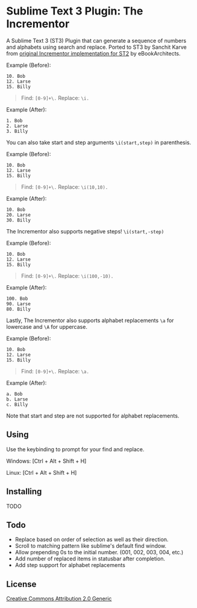 # Sublime Text 3 Plugin: The Incrementor

A Sublime Text 3 (ST3) Plugin that can generate a sequence of numbers and alphabets using search and replace.
Ported to ST3 by Sanchit Karve from [original Incrementor implementation for ST2](https://github.com/eBookArchitects/Incrementor) by eBookArchitects.

Example (Before):

    10. Bob
    12. Larse
    15. Billy

> Find: `[0-9]+\.`
> Replace: `\i.`

Example (After):

    1. Bob
    2. Larse
    3. Billy

You can also take start and step arguments `\i(start,step)` in parenthesis.

Example (Before):

    10. Bob
    12. Larse
    15. Billy

> Find: `[0-9]+\.`
> Replace: `\i(10,10).`

Example (After):

    10. Bob
    20. Larse
    30. Billy

The Incrementor also supports negative steps! `\i(start,-step)`

Example (Before):

    10. Bob
    12. Larse
    15. Billy

> Find: `[0-9]+\.`
> Replace: `\i(100,-10).`

Example (After):

    100. Bob
    90. Larse
    80. Billy

Lastly, The Incrementor also supports alphabet replacements `\a` for lowercase and `\A` for uppercase.

Example (Before):

    10. Bob
    12. Larse
    15. Billy

> Find: `[0-9]+\.`
> Replace: `\a.`

Example (After):

    a. Bob
    b. Larse
    c. Billy

Note that start and step are not supported for alphabet replacements.


## Using

Use the keybinding to prompt for your find and replace.

Windows: [Ctrl + Alt + Shift + H]

Linux: [Ctrl + Alt + Shift + H]

## Installing

TODO

## Todo

- Replace based on order of selection as well as their direction.
- Scroll to matching pattern like sublime's default find window.
- Allow prepending 0s to the initial number. (001, 002, 003, 004, etc.)
- Add number of replaced items in statusbar after completion.
- Add step support for alphabet replacements

## License

[Creative Commons Attribution 2.0 Generic](http://creativecommons.org/licenses/by/2.0/)